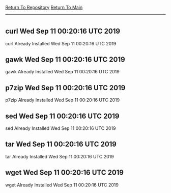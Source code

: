 [Return To Repository](https://github.com/deathbybandaid/piholeparser/)
[Return To Main](https://github.com/deathbybandaid/piholeparser/blob/master/RecentRunLogs/Mainlog.md)
____________________________________
# 
## curl Wed Sep 11 00:20:16 UTC 2019
curl Already Installed Wed Sep 11 00:20:16 UTC 2019
## gawk Wed Sep 11 00:20:16 UTC 2019
gawk Already Installed Wed Sep 11 00:20:16 UTC 2019
## p7zip Wed Sep 11 00:20:16 UTC 2019
p7zip Already Installed Wed Sep 11 00:20:16 UTC 2019
## sed Wed Sep 11 00:20:16 UTC 2019
sed Already Installed Wed Sep 11 00:20:16 UTC 2019
## tar Wed Sep 11 00:20:16 UTC 2019
tar Already Installed Wed Sep 11 00:20:16 UTC 2019
## wget Wed Sep 11 00:20:16 UTC 2019
wget Already Installed Wed Sep 11 00:20:16 UTC 2019
